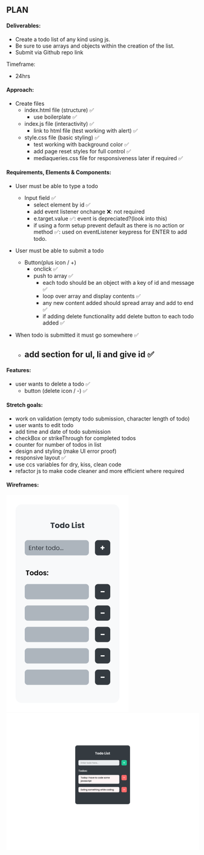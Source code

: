 ## PLAN

#### Deliverables:

- Create a todo list of any kind using js.
- Be sure to use arrays and objects within the creation of the list.
- Submit via Github repo link

Timeframe:

- 24hrs

#### Approach:

- Create files
  - index.html file (structure) ✅
    - use boilerplate ✅
  - index.js file (interactivity) ✅
    - link to html file (test working with alert) ✅
  - style.css file (basic styling) ✅
    - test working with background color ✅
    - add page reset styles for full control ✅
    - mediaqueries.css file for responsiveness later if required ✅

#### Requirements, Elements & Components:

- User must be able to type a todo

  - Input field ✅
    - select element by id ✅
    - add event listener onchange ❌: not required
    - e.target.value ✅: event is depreciated?(look into this)
    - if using a form setup prevent default as there is no action or method ✅: used on eventListener keypress for ENTER to add todo.

- User must be able to submit a todo

  - Button(plus icon / +)
    - onclick ✅
    - push to array ✅
      - each todo should be an object with a key of id and message ✅
      - loop over array and display contents ✅
      - any new content added should spread array and add to end ✅
      - if adding delete functionality add delete button to each todo added ✅

- When todo is submitted it must go somewhere ✅
  - ## add section for ul, li and give id ✅

#### Features:

- user wants to delete a todo ✅
  - button (delete icon / -) ✅

#### Stretch goals:

- work on validation (empty todo submission, character length of todo)
- user wants to edit todo
- add time and date of todo submission
- checkBox or strikeThrough for completed todos
- counter for number of todos in list
- design and styling (make UI error proof)
- responsive layout ✅
- use ccs variables for dry, kiss, clean code
- refactor js to make code cleaner and more efficient where required

#### Wireframes:

![todoList lo-fi wireframes](_assets/todo_lofi-wireframes.png)
![todoList lo-fi wireframes](_assets/todo_midfi-wireframes_desktop.png)
